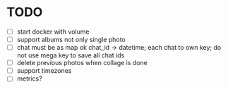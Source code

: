 # TODO

- [ ] start docker with volume
- [ ] support albums not only single photo
- [ ] chat must be as map ok chat_id -> datetime; each chat to own key; do not use mega key to save all chat ids
- [ ] delete previous photos when collage is done
- [ ] support timezones
- [ ] metrics?
